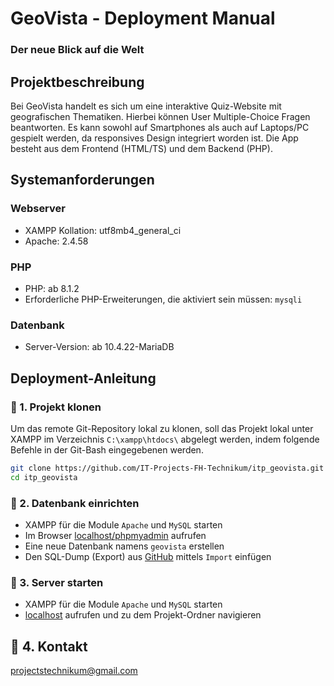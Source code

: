 # GeoVista - Deployment Manual
### Der neue Blick auf die Welt


## Projektbeschreibung
Bei GeoVista handelt es sich um eine interaktive Quiz-Website mit geografischen Thematiken. Hierbei können User Multiple-Choice Fragen beantworten. Es kann sowohl auf Smartphones als auch auf Laptops/PC gespielt werden, da responsives Design integriert worden ist.
Die App besteht aus dem Frontend (HTML/TS) und dem Backend (PHP).

## Systemanforderungen
### Webserver
- XAMPP Kollation: utf8mb4_general_ci
- Apache: 2.4.58
### PHP
- PHP: ab 8.1.2
- Erforderliche PHP-Erweiterungen, die aktiviert sein müssen: `mysqli`
### Datenbank
- Server-Version: ab 10.4.22-MariaDB



## Deployment-Anleitung

### 🧬 1. Projekt klonen
Um das remote Git-Repository lokal zu klonen, soll das Projekt lokal unter XAMPP im Verzeichnis `C:\xampp\htdocs\` abgelegt werden, indem folgende Befehle in der Git-Bash eingegebenen werden.

```bash
git clone https://github.com/IT-Projects-FH-Technikum/itp_geovista.git
cd itp_geovista
```

### 📐 2. Datenbank einrichten
- XAMPP für die Module `Apache` und `MySQL` starten
- Im Browser [localhost/phpmyadmin](localhost/phpmyadmin) aufrufen 
- Eine neue Datenbank namens `geovista` erstellen
- Den SQL-Dump (Export) aus [GitHub](https://github.com/IT-Projects-FH-Technikum/itp_geovista.git) mittels `Import` einfügen


### 🏁 3. Server starten
- XAMPP für die Module `Apache` und `MySQL` starten
- [localhost](localhost) aufrufen und zu dem Projekt-Ordner navigieren


## 📨 4. Kontakt
projectstechnikum@gmail.com
